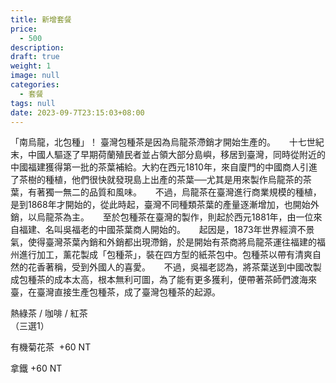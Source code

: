 ```yaml
---
title: 新增套餐
price:
  - 500
description: 
draft: true
weight: 1
image: null
categories:
  - 套餐
tags: null
date: 2023-09-7T23:15:03+08:00
---
```

「南烏龍，北包種」！ 臺灣包種茶是因為烏龍茶滯銷才開始生產的。 　
  十七世紀末，中國人驅逐了早期荷蘭殖民者並占領大部分島嶼，移居到臺灣，同時從附近的中國福建獲得第一批的茶葉補給。大約在西元1810年，來自廈門的中國商人引進了茶樹的種植，他們很快就發現島上出產的茶葉──尤其是用來製作烏龍茶的茶葉，有著獨一無二的品質和風味。
  　 不過，烏龍茶在臺灣進行商業規模的種植，是到1868年才開始的，從此時起，臺灣不同種類茶葉的產量逐漸增加，也開始外銷，以烏龍茶為主。 　
  至於包種茶在臺灣的製作，則起於西元1881年，由一位來自福建、名叫吳福老的中國茶葉商人開始的。 　
  起因是，1873年世界經濟不景氣，使得臺灣茶葉內銷和外銷都出現滯銷，於是開始有茶商將烏龍茶運往福建的福州進行加工，薰花製成「包種茶」，裝在四方型的紙茶包中。包種茶以帶有清爽自然的花香著稱，受到外國人的喜愛。
  　
  不過，吳福老認為，將茶葉送到中國改製成包種茶的成本太高，根本無利可圖，為了能有更多獲利，便帶著茶師們渡海來臺，在臺灣直接生產包種茶，成了臺灣包種茶的起源。
  
  熱綠茶 / 咖啡 / 紅茶   
  （三選1）

  有機菊花茶  +60  NT

  拿鐵 +60  NT

